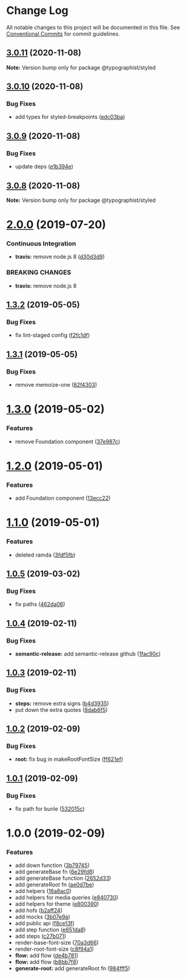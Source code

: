 # Change Log

All notable changes to this project will be documented in this file.
See [Conventional Commits](https://conventionalcommits.org) for commit guidelines.

## [3.0.11](https://github.com/mg901/typographist/compare/@typographist/styled@3.0.10...@typographist/styled@3.0.11) (2020-11-08)

**Note:** Version bump only for package @typographist/styled





## [3.0.10](https://github.com/mg901/typographist/compare/@typographist/styled@3.0.9...@typographist/styled@3.0.10) (2020-11-08)


### Bug Fixes

* add types for styled-breakpoints ([edc03ba](https://github.com/mg901/typographist/commit/edc03ba4861bbe6c41a6900ffffe9849d1ab5ec6))





## [3.0.9](https://github.com/mg901/typographist/compare/@typographist/styled@3.0.8...@typographist/styled@3.0.9) (2020-11-08)


### Bug Fixes

* update deps ([e1b394e](https://github.com/mg901/typographist/commit/e1b394e8cda09ae5ffbca09c4d577e48f2661760))





## [3.0.8](https://github.com/mg901/typographist/compare/@typographist/styled@3.0.7...@typographist/styled@3.0.8) (2020-11-08)

**Note:** Version bump only for package @typographist/styled





# [2.0.0](https://github.com/typographist/styled/compare/v1.3.2...v2.0.0) (2019-07-20)


### Continuous Integration

* **travis:** remove node.js 8 ([d30d3d9](https://github.com/typographist/styled/commit/d30d3d9))


### BREAKING CHANGES

* **travis:** remove node.js 8

## [1.3.2](https://github.com/typographist/styled/compare/v1.3.1...v1.3.2) (2019-05-05)


### Bug Fixes

* fix lint-staged config ([f2fc1df](https://github.com/typographist/styled/commit/f2fc1df))

## [1.3.1](https://github.com/typographist/styled/compare/v1.3.0...v1.3.1) (2019-05-05)


### Bug Fixes

* remove memoize-one ([82f4303](https://github.com/typographist/styled/commit/82f4303))

# [1.3.0](https://github.com/typographist/styled/compare/v1.2.0...v1.3.0) (2019-05-02)


### Features

* remove Foundation component ([37e987c](https://github.com/typographist/styled/commit/37e987c))

# [1.2.0](https://github.com/typographist/styled/compare/v1.1.0...v1.2.0) (2019-05-01)


### Features

* add Foundation component ([13ecc22](https://github.com/typographist/styled/commit/13ecc22))

# [1.1.0](https://github.com/typographist/styled/compare/v1.0.5...v1.1.0) (2019-05-01)


### Features

* deleted ramda ([3fdf5fb](https://github.com/typographist/styled/commit/3fdf5fb))

## [1.0.5](https://github.com/typographist/styled/compare/v1.0.4...v1.0.5) (2019-03-02)


### Bug Fixes

* fix paths ([462da06](https://github.com/typographist/styled/commit/462da06))

## [1.0.4](https://github.com/typographist/styled/compare/v1.0.3...v1.0.4) (2019-02-11)


### Bug Fixes

* **semantic-release:** add semantic-release github ([1fac90c](https://github.com/typographist/styled/commit/1fac90c))

## [1.0.3](https://github.com/typographist/styled/compare/v1.0.2...v1.0.3) (2019-02-11)


### Bug Fixes

* **steps:** remove extra signs ([b4d3935](https://github.com/typographist/styled/commit/b4d3935))
* put down the extra quotes ([8dab6f5](https://github.com/typographist/styled/commit/8dab6f5))

## [1.0.2](https://github.com/typographist/styled/compare/v1.0.1...v1.0.2) (2019-02-09)


### Bug Fixes

* **root:** fix bug in makeRootFontSize ([ff621ef](https://github.com/typographist/styled/commit/ff621ef))

## [1.0.1](https://github.com/typographist/styled/compare/v1.0.0...v1.0.1) (2019-02-09)


### Bug Fixes

* fix path for bunle ([532015c](https://github.com/typographist/styled/commit/532015c))

# 1.0.0 (2019-02-09)


### Features

* add down function ([3b79745](https://github.com/typographist/styled/commit/3b79745))
* add generateBase fn ([6e29fd8](https://github.com/typographist/styled/commit/6e29fd8))
* add generateBase function ([2652d33](https://github.com/typographist/styled/commit/2652d33))
* add generateRoot fn ([ae0d7be](https://github.com/typographist/styled/commit/ae0d7be))
* add helpers ([16a8ac0](https://github.com/typographist/styled/commit/16a8ac0))
* add helpers for media queries ([e840730](https://github.com/typographist/styled/commit/e840730))
* add helpers for theme ([e800390](https://github.com/typographist/styled/commit/e800390))
* add hofs ([b2aff24](https://github.com/typographist/styled/commit/b2aff24))
* add mocks ([3b07e9a](https://github.com/typographist/styled/commit/3b07e9a))
* add public api ([f8ce13f](https://github.com/typographist/styled/commit/f8ce13f))
* add step function ([e651da8](https://github.com/typographist/styled/commit/e651da8))
* add steps ([c27b071](https://github.com/typographist/styled/commit/c27b071))
* render-base-font-size ([70a3d66](https://github.com/typographist/styled/commit/70a3d66))
* render-root-font-size ([c8f94a1](https://github.com/typographist/styled/commit/c8f94a1))
* **flow:** add flow ([de4b781](https://github.com/typographist/styled/commit/de4b781))
* **flow:** add flow ([b8bb7f8](https://github.com/typographist/styled/commit/b8bb7f8))
* **generate-root:** add generateRoot fn ([984fff5](https://github.com/typographist/styled/commit/984fff5))
